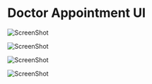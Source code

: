 <h1>Doctor Appointment UI</h1>

![ScreenShot](https://github.com/Ebrahim1133/Doctor-Appointment-UI-App-Using-Flutter/blob/master/Screenshot_20220419-125710.jpg)

![ScreenShot](https://github.com/Ebrahim1133/Doctor-Appointment-UI-App-Using-Flutter/blob/master/Screenshot_20220419-125721.jpg)

![ScreenShot](https://github.com/Ebrahim1133/Doctor-Appointment-UI-App-Using-Flutter/blob/master/Screenshot_20220419-125743.jpg)

![ScreenShot](https://github.com/Ebrahim1133/Doctor-Appointment-UI-App-Using-Flutter/blob/master/Screenshot_20220419-125811.jpg)
